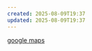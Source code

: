 ```yaml
---
created: 2025-08-09T19:37
updated: 2025-08-09T19:37
---
```

[google maps](https://www.google.com/maps)